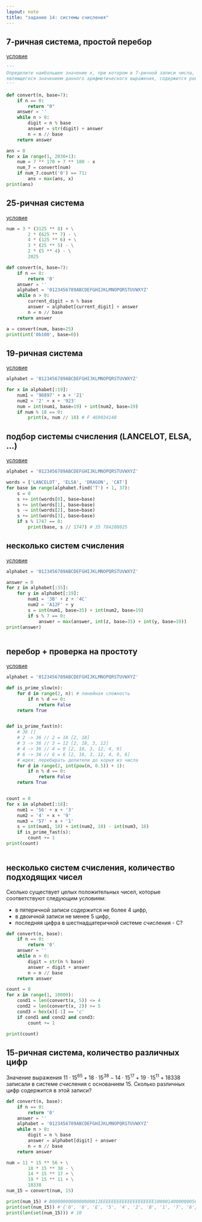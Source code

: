 ```yaml
---
layout: note
title: "задание 14: системы счисления"
---
```

## 7-ричная система, простой перебор
[условие](https://education.yandex.ru/ege/task/a8c96097-e410-484b-8fe6-9d1034a9e228)
```python
'''
Определите наибольшее значение x, при котором в 7-ричной записи числа, 
являющегося значением данного арифметического выражения, содержится ровно 71 нуль
'''

def convert(n, base=7):
    if n == 0:
        return "0"
    answer = ''
    while n > 0:
        digit = n % base
        answer = str(digit) + answer
        n = n // base
    return answer

ans = 0
for x in range(1, 2030+1):
    num = 7 ** 170 + 7 ** 100 - x
    num_7 = convert(num)
    if num_7.count('0') == 71:
        ans = max(ans, x)
print(ans)
```

## 25-ричная система
[условие](https://education.yandex.ru/ege/task/f0043124-c473-435c-861f-c853a35f5f25)

```python
num = 3 * (3125 ** 8) + \
        2 * (625 ** 7) - \
        4 * (125 ** 6) + \
        3 * (25 ** 5) - \
        2 * (5 ** 4) - \
        2025

def convert(n, base=7):
    if n == 0:
        return '0'
    answer = ''
    alphabet = '0123456789ABCDEFGHIJKLMNOPQRSTUVWXYZ'
    while n > 0:
        current_digit = n % base
        answer = alphabet[current_digit] + answer
        n = n // base
    return answer

a = convert(num, base=25)
print(int('0b100', base=0))
```



## 19-ричная система
[условие](https://education.yandex.ru/ege/task/eca565e6-aa59-4e06-8e2c-fccdac9e9fd7)

```python
alphabet = '0123456789ABCDEFGHIJKLMNOPQRSTUVWXYZ'

for x in alphabet[:19]:
    num1 = '98897' + x + '21'
    num2 = '2' + x + '923'
    num = int(num1, base=19) + int(num2, base=19)
    if num % 18 == 0:
        print(x, num // 18) # F 469034148
```


## подбор системы счисления (LANCELOT, ELSA, ...)
[условие](https://education.yandex.ru/ege/task/c53cc9a0-13d9-4dea-9d7b-46c5cee0965f)

```python
alphabet = '0123456789ABCDEFGHIJKLMNOPQRSTUVWXYZ'

words = ['LANCELOT', 'ELSA', 'DRAGON', 'CAT']
for base in range(alphabet.find('T') + 1, 37):
    s = 0
    s += int(words[0], base=base)
    s += int(words[1], base=base)
    s -= int(words[2], base=base)
    s += int(words[3], base=base)
    if s % 1747 == 0:
        print(base, s // 1747) # 35 784208025
```


## несколько систем счисления
[условие](https://education.yandex.ru/ege/task/ae1e6ebd-512c-4ea3-9bb6-6862096652d8)

```python
alphabet = '0123456789ABCDEFGHIJKLMNOPQRSTUVWXYZ'

answer = 0
for z in alphabet[:35]:
    for y in alphabet[:19]:
        num1 = '3B' + z + '4C'
        num2 = 'A12F' + y
        s = int(num1, base=35) + int(num2, base=19)
        if s % 7 == 0:
            answer = max(answer, int(z, base=35) + int(y, base=19))
print(answer)
                         
```

## перебор + проверка на простоту
[условие](https://education.yandex.ru/ege/task/29fa61ad-cac1-4b57-a9ac-673ff4abd400)

```python
alphabet = '0123456789ABCDEFGHIJKLMNOPQRSTUVWXYZ'

def is_prime_slow(n):
    for d in range(2, n): # линейная сложность 
        if n % d == 0:
            return False
    return True


def is_prime_fast(n):
    # 36 []
    # 2 -> 36 // 2 = 18 [2, 18]
    # 3 -> 36 // 3 = 12 [2, 18, 3, 12]
    # 4 -> 36 // 4 = 9 [2, 18, 3, 12, 4, 9]
    # 6 -> 36 // 6 = 6 [2, 18, 3, 12, 4, 9, 6]
    # идея: перебирать делители до корня из числа
    for d in range(2, int(pow(n, 0.5)) + 1):
        if n % d == 0:
            return False
    return True


count = 0
for x in alphabet[:18]:
    num1 = '56' + x + '3'
    num2 = '4' + x + '9'
    num3 = '57' + x + '1'
    s = int(num1, 18) + int(num2, 18) - int(num3, 18)
    if is_prime_fast(s):
        count += 1
print(count)
    
```


## несколько систем счисления, количество подходящих чисел

Сколько существует целых положительных чисел, которые соответствуют следующим условиям:
- в пятеричной записи содержится не более 4 цифр,
- в двоичной записи не менее 5 цифр,
- последняя цифра в шестнадцатеричной системе счисления - С?

```python
def convert(n, base):
    if n == 0:
        return '0'
    answer = ''
    while n > 0:
        digit = str(n % base)
        answer = digit + answer
        n = n // base
    return answer

count = 0
for x in range(1, 10000):
    cond1 = len(convert(x, 5)) <= 4
    cond2 = len(convert(x, 2)) >= 5
    cond3 = hex(x)[-1] == 'c'
    if cond1 and cond2 and cond3:
        count += 1

print(count)
```

## 15-ричная система, количество различных цифр

Значение выражения $11 \cdot 15^{65}+18 \cdot 15^{38}-14 \cdot 15^{17}+19 \cdot 15^{11}+18338$ записали в системе счисления с основанием 15. Сколько различных цифр содержится в этой записи?

```python
def convert(n, base):
    if n == 0:
        return '0'
    answer = ''
    alphabet = '0123456789ABCDEFGHIJKLMNOPQRSTUVWXYZ'
    while n > 0:
        digit = n % base
        answer = alphabet[digit] + answer
        n = n // base
    return answer

num = 11 * 15 ** 56 + \
        18 * 15 ** 38 - \
        14 * 15 ** 17 + \
        19 * 15 ** 11 + \
        18338
num_15 = convert(num, 15)

print(num_15) # B000000000000000012EEEEEEEEEEEEEEEEEEEE100001400000005678
print(set(num_15)) # {'0', '8', 'E', '5', '4', '2', 'B', '1', '7', '6'}
print(len(set(num_15))) # 10
```
